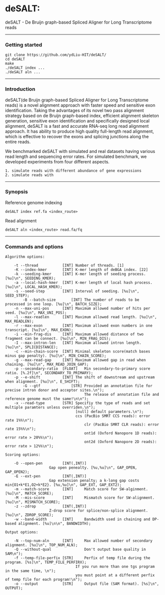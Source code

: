 # deSALT:
deSALT - De Bruijn graph-based Spliced Aligner for Long Transcriptome reads

---
### Getting started
    git clone https://github.com/ydLiu-HIT/deSALT/
    cd deSALT
    make
    ./deSALT index ...
    ./deSALT aln ...

---
### Introduction
deSALT(de Bruijn graph-based Spliced Aligner for Long Transcriptome reads) is a novel alignment approach with faster speed and sensitive exon identification. Taking the advantages of its novel two pass alignment strategy based on de Bruijn graph-based index, efficient alignment skeleton generation, sensitive exon identification and specifically designed local alignment, deSALT is a fast and accurate RNA-seq long read alignment approach. It has ability to produce high quality full-length read alignment, which is effective to recover the exons and splicing junctions along the entire reads.

We benchmarked deSALT with simulated and real datasets having various read length and sequencing error rates. For simulated  benchmark, we developed experiments from four different aspects.

    1. simulate reads with different abundance of gene expressions
    2. simulate reads with

---
### Synopsis
Reference genome indexing
```
deSALT index ref.fa <index_route>
```
	
Read alignment
```
deSALT aln <index_route> read.fa/fq
```

---
### Commands and options
```
Algorithm options:

	-t --thread           [INT]	Number of threads. [1]
	-K --index-kmer       [INT]	K-mer length of deBGA index. [22]
	-k --seeding-kmer     [INT]	K-mer length of seeding process. [%u]\n", SEEDING_KMER);
	-a --local-hash-kmer  [INT]	K-mer length of local hash process. [%u]\n", LOCAL_HASH_KMER);
	-s --seed-step        [INT]	Interval of seeding. [%u]\n", SEED_STEP);
    	-B --batch-size       [INT]	The number of reads to be processed in one loop. [%u]\n", BATCH_SIZE);
	-n --max-uni-pos      [INT]	Maximum allowed number of hits per seed. [%u]\n", MAX_UNI_POS);
	-l --max-readlen      [INT]	Maximum allowed read length. [%u]\n", MAX_READLEN);
	-r --max-exon         [INT]	Maximum allowed exon numbers in one transcript. [%u]\n", MAX_EXON);
	-i --min-frag-dis     [INT]	Maximum allowed distance of two fragment can be connect. [%u]\n", MIN_FRAG_DIS);
	-I --max-intron-len   [INT]	Maximum allowed intron length. [%u]\n", SPLICDISTANCE);
	-c --min-chain-score  [INT]	Minimal skeleton score(match bases minus gap penalty). [%u]\n", MIN_CHAIN_SCORE);
	-g --max-read-gap     [INT]	Maximum allowed gap in read when chaining. [%u]\n", MAX_READ_JOIN_GAP);
	-p --secondary-ratio  [FLOAT]	Min secondary-to-primary score ratio. [%.2f]\n", SECONDARY_TO_PRIMARY);
	-p --e-shift          [INT]	The shift of downstream and upstream when alignment. [%u]\n", E_SHIFT);
    	-G --gtf              [STR]	Provided an annotation file for precise intron donor and acceptor sites.\n");
    	                           	The release of annotation file and reference genome must the same!\n\n");
	-x --read-type        [STR]	Specifiy the type of reads and set multiple paramters unless overriden.\n");
	                           	[null] default parameters.\n");
	                           	ccs (PacBio SMRT CCS reads): error rate 1%%\n");
	                              	clr (PacBio SMRT CLR reads): error rate 15%%\n");
	                              	ont1d (Oxford Nanopore 1D reads): error rate > 20%%\n");
	                               	ont2d (Oxford Nanopore 2D reads): error rate > 12%%\n");

Scoring options:

	-O --open-pen         [INT(,INT)]	
					Gap open penealty. [%u,%u]\n", GAP_OPEN, GAP_OPEN2);
	-E --ext-pen          [INT(,INT)]	
					Gap extension penalty; a k-long gap costs min{O1+k*E1,O2+k*E2}. [%u,%u]\n", GAP_EXT, GAP_EXT2);
	-m --match-score      [INT]    	Match score for SW-alginment. [%u]\n", MATCH_SCORE);
	-M --mis-score        [INT]    	Mismatch score for SW-alignment. [%u]\n", MISMATCH_SCORE);
	-z --zdrop            [INT(,INT)]
					Z-drop score for splice/non-splice alignment. [%u]\n", ZDROP_SCORE);
	-w --band-width       [INT]    	Bandwidth used in chaining and DP-based alignment. [%u]\n\n", BANDWIDTH);

Output options:

	-N --top-num-aln      [INT]    	Max allowed number of secondary alignment. [%u]\n", TOP_NUM_ALN);
	-Q --without-qual              	Don't output base quality in SAM\n");
	-f --temp-file-perfix [STR]    	Perfix of temp file during the program. [%s]\n", TEMP_FILE_PERFIRX);
		                        If you run more than one tgs program in the same time, \n");
		                        you must point at a different perfix of temp file for each program!\n");
	-o --output           [STR]     Output file (SAM format). [%s]\n", OUTPUT);
```


